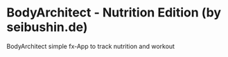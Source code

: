 # BodyArchitect - Nutrition Edition (by seibushin.de)

BodyArchitect simple fx-App to track nutrition and workout
